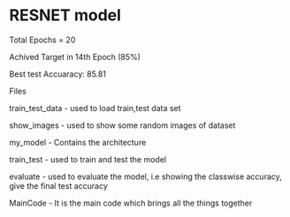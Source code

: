 <h1>RESNET model</h1>
  
Total Epochs = 20

Achived Target in 14th Epoch (85%)

Best test Accuaracy: 85.81

Files

train_test_data - used to load train,test data set

show_images - used to show some random images of dataset

my_model - Contains the architecture

train_test - used to train and test the model

evaluate - used to evaluate the model, i.e showing the classwise accuracy, give the final test accuracy

MainCode - It is the main code which brings all the things together
